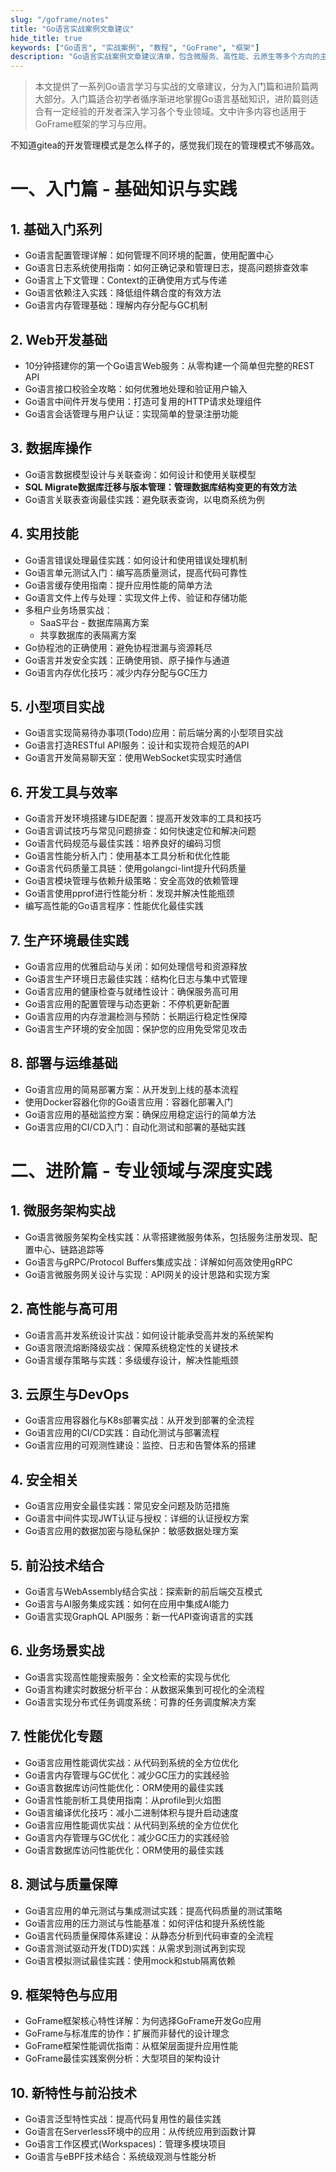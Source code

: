 ```yaml
---
slug: "/goframe/notes"
title: "Go语言实战案例文章建议"
hide_title: true
keywords: ["Go语言", "实战案例", "教程", "GoFrame", "框架"]
description: "Go语言实战案例文章建议清单，包含微服务、高性能、云原生等多个方向的主题"
---
```


> 本文提供了一系列Go语言学习与实战的文章建议，分为入门篇和进阶篇两大部分。入门篇适合初学者循序渐进地掌握Go语言基础知识，进阶篇则适合有一定经验的开发者深入学习各个专业领域。文中许多内容也适用于GoFrame框架的学习与应用。


不知道gitea的开发管理模式是怎么样子的，感觉我们现在的管理模式不够高效。



# 一、入门篇 - 基础知识与实践

## 1. 基础入门系列
- Go语言配置管理详解：如何管理不同环境的配置，使用配置中心
- Go语言日志系统使用指南：如何正确记录和管理日志，提高问题排查效率
- Go语言上下文管理：Context的正确使用方式与传递
- Go语言依赖注入实践：降低组件耦合度的有效方法
- Go语言内存管理基础：理解内存分配与GC机制

## 2. Web开发基础
- 10分钟搭建你的第一个Go语言Web服务：从零构建一个简单但完整的REST API
- Go语言接口校验全攻略：如何优雅地处理和验证用户输入
- Go语言中间件开发与使用：打造可复用的HTTP请求处理组件
- Go语言会话管理与用户认证：实现简单的登录注册功能

## 3. 数据库操作
- Go语言数据模型设计与关联查询：如何设计和使用关联模型
- **SQL Migrate数据库迁移与版本管理：管理数据库结构变更的有效方法**
- Go语言关联表查询最佳实践：避免联表查询，以电商系统为例

## 4. 实用技能
- Go语言错误处理最佳实践：如何设计和使用错误处理机制
- Go语言单元测试入门：编写高质量测试，提高代码可靠性
- Go语言缓存使用指南：提升应用性能的简单方法
- Go语言文件上传与处理：实现文件上传、验证和存储功能
- 多租户业务场景实战：
	- SaaS平台 - 数据库隔离方案
	- 共享数据库的表隔离方案
- Go协程池的正确使用：避免协程泄漏与资源耗尽
- Go语言并发安全实践：正确使用锁、原子操作与通道
- Go语言内存优化技巧：减少内存分配与GC压力

## 5. 小型项目实战
- Go语言实现简易待办事项(Todo)应用：前后端分离的小型项目实战
- Go语言打造RESTful API服务：设计和实现符合规范的API
- Go语言开发简易聊天室：使用WebSocket实现实时通信

## 6. 开发工具与效率
- Go语言开发环境搭建与IDE配置：提高开发效率的工具和技巧
- Go语言调试技巧与常见问题排查：如何快速定位和解决问题
- Go语言代码规范与最佳实践：培养良好的编码习惯
- Go语言性能分析入门：使用基本工具分析和优化性能
- Go语言代码质量工具链：使用golangci-lint提升代码质量
- Go语言模块管理与依赖升级策略：安全高效的依赖管理
- Go语言使用pprof进行性能分析：发现并解决性能瓶颈
- 编写高性能的Go语言程序：性能优化最佳实践

## 7. 生产环境最佳实践
- Go语言应用的优雅启动与关闭：如何处理信号和资源释放
- Go语言生产环境日志最佳实践：结构化日志与集中式管理
- Go语言应用的健康检查与就绪性设计：确保服务高可用
- Go语言应用的配置管理与动态更新：不停机更新配置
- Go语言应用的内存泄漏检测与预防：长期运行稳定性保障
- Go语言生产环境的安全加固：保护您的应用免受常见攻击

## 8. 部署与运维基础
- Go语言应用的简易部署方案：从开发到上线的基本流程
- 使用Docker容器化你的Go语言应用：容器化部署入门
- Go语言应用的基础监控方案：确保应用稳定运行的简单方法
- Go语言应用的CI/CD入门：自动化测试和部署的基础实践


# 二、进阶篇 - 专业领域与深度实践

## 1. 微服务架构实战
- Go语言微服务架构全栈实践：从零搭建微服务体系，包括服务注册发现、配置中心、链路追踪等
- Go语言与gRPC/Protocol Buffers集成实战：详解如何高效使用gRPC
- Go语言微服务网关设计与实现：API网关的设计思路和实现方案

## 2. 高性能与高可用
- Go语言高并发系统设计实战：如何设计能承受高并发的系统架构
- Go语言限流熔断降级实战：保障系统稳定性的关键技术
- Go语言缓存策略与实践：多级缓存设计，解决性能瓶颈

## 3. 云原生与DevOps
- Go语言应用容器化与K8s部署实战：从开发到部署的全流程
- Go语言应用的CI/CD实践：自动化测试与部署流程
- Go语言应用的可观测性建设：监控、日志和告警体系的搭建

## 4. 安全相关
- Go语言应用安全最佳实践：常见安全问题及防范措施
- Go语言中间件实现JWT认证与授权：详细的认证授权方案
- Go语言应用的数据加密与隐私保护：敏感数据处理方案

## 5. 前沿技术结合
- Go语言与WebAssembly结合实战：探索新的前后端交互模式
- Go语言与AI服务集成实践：如何在应用中集成AI能力
- Go语言实现GraphQL API服务：新一代API查询语言的实践

## 6. 业务场景实战
- Go语言实现高性能搜索服务：全文检索的实现与优化
- Go语言构建实时数据分析平台：从数据采集到可视化的全流程
- Go语言实现分布式任务调度系统：可靠的任务调度解决方案

## 7. 性能优化专题
- Go语言应用性能调优实战：从代码到系统的全方位优化
- Go语言内存管理与GC优化：减少GC压力的实践经验
- Go语言数据库访问性能优化：ORM使用的最佳实践
- Go语言性能剖析工具使用指南：从profile到火焰图
- Go语言编译优化技巧：减小二进制体积与提升启动速度
- Go语言应用性能调优实战：从代码到系统的全方位优化
- Go语言内存管理与GC优化：减少GC压力的实践经验
- Go语言数据库访问性能优化：ORM使用的最佳实践

## 8. 测试与质量保障
- Go语言应用的单元测试与集成测试实践：提高代码质量的测试策略
- Go语言应用的压力测试与性能基准：如何评估和提升系统性能
- Go语言代码质量保障体系建设：从静态分析到代码审查的全流程
- Go语言测试驱动开发(TDD)实践：从需求到测试再到实现
- Go语言模拟测试最佳实践：使用mock和stub隔离依赖

## 9. 框架特色与应用
- GoFrame框架核心特性详解：为何选择GoFrame开发Go应用
- GoFrame与标准库的协作：扩展而非替代的设计理念
- GoFrame框架性能调优指南：从框架层面提升应用性能
- GoFrame最佳实践案例分析：大型项目的架构设计

## 10. 新特性与前沿技术
- Go语言泛型特性实战：提高代码复用性的最佳实践
- Go语言在Serverless环境中的应用：从传统应用到函数计算
- Go语言工作区模式(Workspaces)：管理多模块项目
- Go语言与eBPF技术结合：系统级观测与性能分析
